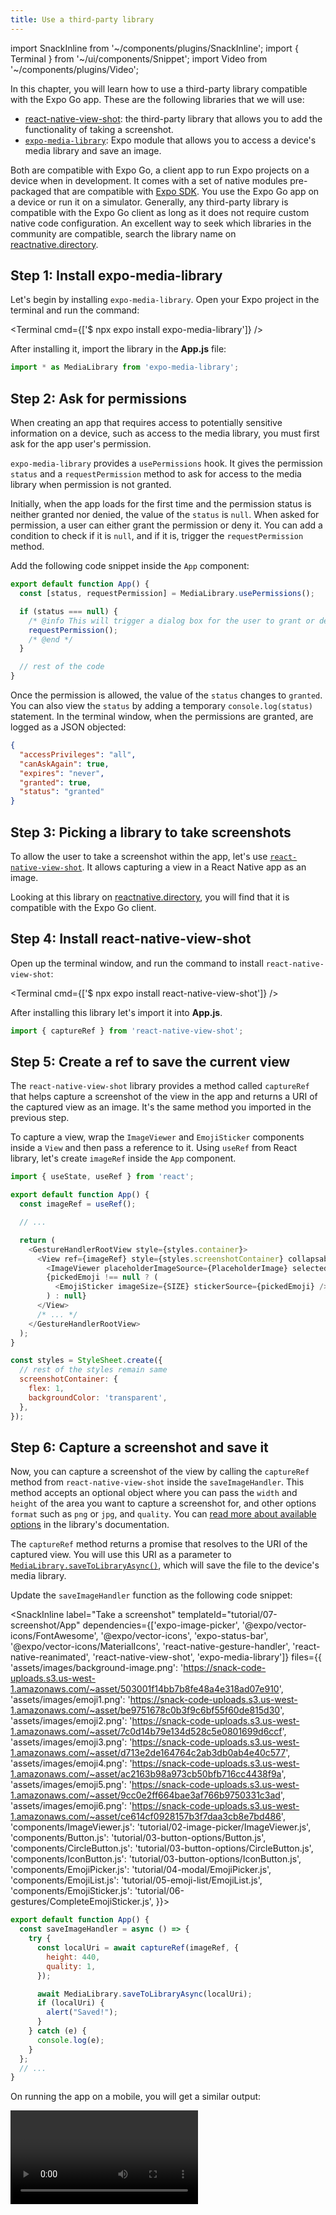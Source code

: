 ```yaml
---
title: Use a third-party library
---
```


import SnackInline from '~/components/plugins/SnackInline';
import { Terminal } from '~/ui/components/Snippet';
import Video from '~/components/plugins/Video';

In this chapter, you will learn how to use a third-party library compatible with the Expo Go app. These are the following libraries that we will use:

- [react-native-view-shot](https://github.com/gre/react-native-view-shot): the third-party library that allows you to add the functionality of taking a screenshot.
- [`expo-media-library`](/versions/latest/sdk/media-library/): Expo module that allows you to access a device's media library and save an image.

Both are compatible with Expo Go, a client app to run Expo projects on a device when in development. It comes with a set of native modules pre-packaged that are compatible with [Expo SDK](/workflow/glossary-of-terms/#expo-sdk). You use the Expo Go app on a device or run it on a simulator. Generally, any third-party library is compatible with the Expo Go client as long as it does not require custom native code configuration. An excellent way to seek which libraries in the community are compatible, search the library name on [reactnative.directory](https://reactnative.directory/).

## Step 1: Install expo-media-library

Let's begin by installing `expo-media-library`. Open your Expo project in the terminal and run the command:

<Terminal cmd={['$ npx expo install expo-media-library']} />

After installing it, import the library in the **App.js** file:

```js
import * as MediaLibrary from 'expo-media-library';
```

## Step 2: Ask for permissions

When creating an app that requires access to potentially sensitive information on a device, such as access to the media library, you must first ask for the app user's permission.

`expo-media-library` provides a `usePermissions` hook. It gives the permission `status` and a `requestPermission` method to ask for access to the media library when permission is not granted.

Initially, when the app loads for the first time and the permission status is neither granted nor denied, the value of the `status` is `null`. When asked for permission, a user can either grant the permission or deny it. You can add a condition to check if it is `null`, and if it is, trigger the `requestPermission` method.

Add the following code snippet inside the `App` component:

```js
export default function App() {
  const [status, requestPermission] = MediaLibrary.usePermissions();

  if (status === null) {
    /* @info This will trigger a dialog box for the user to grant or deny the permission. */
    requestPermission();
    /* @end */
  }

  // rest of the code
}
```

Once the permission is allowed, the value of the `status` changes to `granted`. You can also view the `status` by adding a temporary `console.log(status)` statement. In the terminal window, when the permissions are granted, are logged as a JSON objected:

```json
{
  "accessPrivileges": "all",
  "canAskAgain": true,
  "expires": "never",
  "granted": true,
  "status": "granted"
}
```

## Step 3: Picking a library to take screenshots

To allow the user to take a screenshot within the app, let's use [`react-native-view-shot`](https://github.com/gre/react-native-view-shot). It allows capturing a view in a React Native app as an image.

Looking at this library on [reactnative.directory](https://reactnative.directory/?search=react-native-view-shot), you will find that it is compatible with the Expo Go client.

## Step 4: Install react-native-view-shot

Open up the terminal window, and run the command to install `react-native-view-shot`:

<Terminal cmd={['$ npx expo install react-native-view-shot']} />

After installing this library let's import it into **App.js**.

```js
import { captureRef } from 'react-native-view-shot';
```

## Step 5: Create a ref to save the current view

The `react-native-view-shot` library provides a method called `captureRef` that helps capture a screenshot of the view in the app and returns a URI of the captured view as an image. It's the same method you imported in the previous step.

To capture a view, wrap the `ImageViewer` and `EmojiSticker` components inside a `View` and then pass a reference to it. Using `useRef` from React library, let's create `imageRef` inside the `App` component.

```js
import { useState, useRef } from 'react';

export default function App() {
  const imageRef = useRef();

  // ...

  return (
    <GestureHandlerRootView style={styles.container}>
      <View ref={imageRef} style={styles.screenshotContainer} collapsable={false}>
        <ImageViewer placeholderImageSource={PlaceholderImage} selectedImage={selectedImage} />
        {pickedEmoji !== null ? (
          <EmojiSticker imageSize={SIZE} stickerSource={pickedEmoji} />
        ) : null}
      </View>
      /* ... */
    </GestureHandlerRootView>
  );
}

const styles = StyleSheet.create({
  // rest of the styles remain same
  screenshotContainer: {
    flex: 1,
    backgroundColor: 'transparent',
  },
});
```

## Step 6: Capture a screenshot and save it

Now, you can capture a screenshot of the view by calling the `captureRef` method from `react-native-view-shot` inside the `saveImageHandler`. This method accepts an optional object where you can pass the `width` and `height` of the area you want to capture a screenshot for, and other options `format` such as `png` or `jpg`, and `quality`. You can [read more about available options](https://github.com/gre/react-native-view-shot#capturerefview-options-lower-level-imperative-api) in the library's documentation.

The `captureRef` method returns a promise that resolves to the URI of the captured view. You will use this URI as a parameter to [`MediaLibrary.saveToLibraryAsync()`](https://docs.expo.dev/versions/latest/sdk/media-library/#medialibrarysavetolibraryasynclocaluri), which will save the file to the device's media library.

Update the `saveImageHandler` function as the following code snippet:

<SnackInline
label="Take a screenshot"
templateId="tutorial/07-screenshot/App"
dependencies={['expo-image-picker', '@expo/vector-icons/FontAwesome', '@expo/vector-icons', 'expo-status-bar', '@expo/vector-icons/MaterialIcons', 'react-native-gesture-handler', 'react-native-reanimated', 'react-native-view-shot', 'expo-media-library']}
files={{
  'assets/images/background-image.png': 'https://snack-code-uploads.s3.us-west-1.amazonaws.com/~asset/503001f14bb7b8fe48a4e318ad07e910',
  'assets/images/emoji1.png': 'https://snack-code-uploads.s3.us-west-1.amazonaws.com/~asset/be9751678c0b3f9c6bf55f60de815d30',
  'assets/images/emoji2.png': 'https://snack-code-uploads.s3.us-west-1.amazonaws.com/~asset/7c0d14b79e134d528c5e0801699d6ccf',
  'assets/images/emoji3.png': 'https://snack-code-uploads.s3.us-west-1.amazonaws.com/~asset/d713e2de164764c2ab3db0ab4e40c577',
  'assets/images/emoji4.png': 'https://snack-code-uploads.s3.us-west-1.amazonaws.com/~asset/ac2163b98a973cb50bfb716cc4438f9a',
  'assets/images/emoji5.png': 'https://snack-code-uploads.s3.us-west-1.amazonaws.com/~asset/9cc0e2ff664bae3af766b9750331c3ad',
  'assets/images/emoji6.png': 'https://snack-code-uploads.s3.us-west-1.amazonaws.com/~asset/ce614cf0928157b3f7daa3cb8e7bd486',
  'components/ImageViewer.js': 'tutorial/02-image-picker/ImageViewer.js',
  'components/Button.js': 'tutorial/03-button-options/Button.js',
  'components/CircleButton.js': 'tutorial/03-button-options/CircleButton.js',
  'components/IconButton.js': 'tutorial/03-button-options/IconButton.js',
  'components/EmojiPicker.js': 'tutorial/04-modal/EmojiPicker.js',
  'components/EmojiList.js': 'tutorial/05-emoji-list/EmojiList.js',
  'components/EmojiSticker.js': 'tutorial/06-gestures/CompleteEmojiSticker.js',
}}>

<!-- prettier-ignore -->
```js
export default function App() {
  const saveImageHandler = async () => {
    try {
      const localUri = await captureRef(imageRef, {        
        height: 440,
        quality: 1,
      });

      await MediaLibrary.saveToLibraryAsync(localUri);      
      if (localUri) {
        alert("Saved!");
      }
    } catch (e) {
      console.log(e);
    }
  };
  // ...
}
```

</SnackInline>

On running the app on a mobile, you will get a similar output:

<Video file="tutorial/saving-screenshot.mp4" />

At this point, capturing a screenshot and saving it on the machine using the web app won't work. The `react-native-view-shot` and `expo-media-library` work only on mobile platforms.

## Up next

[reactnative.directory](https://reactnative.directory/) is an open source directory that is maintained by Expo and React Native community members. It has a collection of third-party libraries and tells you about what platforms are supported such as (iOS, Android, Web, Windows and so on) compatibility, license information and more.

When developing your own apps, if any library you find is not compatible with the Expo Go client and uses custom native code, you can still use it with [Development Builds](/development/introduction/).

In the next chapter, let's learn how to [handle the differences between mobile and web platforms](/tutorial/platform-differences).
